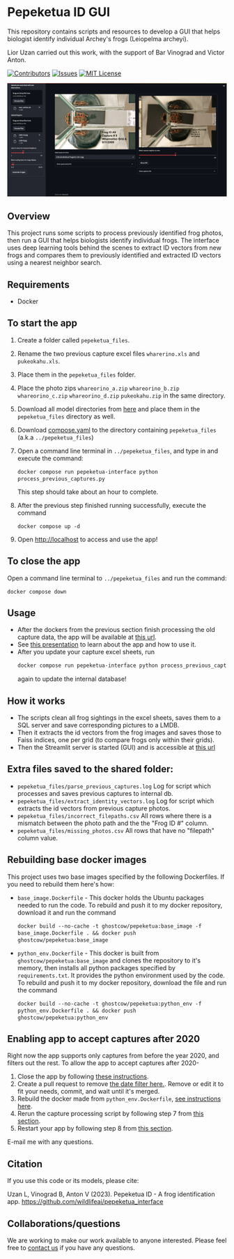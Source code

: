 # Pepeketua ID GUI

This repository contains scripts and resources to develop a GUI that helps biologist identify individual Archey's
frogs (Leiopelma archeyi).

Lior Uzan carried out this work, with the support of Bar Vinograd and Victor Anton.

<!-- PROJECT SHIELDS -->
<!--
*** I'm using markdown "reference style" links for readability.
*** Reference links are enclosed in brackets [ ] instead of parentheses ( ).
*** See the bottom of this document for the declaration of the reference variables
*** for contributors-url, forks-url, etc. This is an optional, concise syntax you may use.
*** https://www.markdownguide.org/basic-syntax/#reference-style-links
-->
[![Contributors][contributors-shield]][contributors-url]
[![Issues][issues-shield]][issues-url]
[![MIT License][license-shield]][license-url]

![App display screen](images/nn_display_screen.png "App display screen")

## Overview

This project runs some scripts to process previously identified frog photos, then run a GUI that helps biologists identify individual frogs. The interface uses deep learning tools behind the scenes to extract ID vectors from new frogs and compares them to previously identified and extracted ID vectors using a nearest neighbor search.

## Requirements

* Docker

## To start the app

1. Create a folder called `pepeketua_files`.
2. Rename the two previous capture excel files `wharerino.xls` and `pukeokahu.xls`.
3. Place them in the `pepeketua_files` folder.   
4. Place the photo zips `whareorino_a.zip` `whareorino_b.zip` `whareorino_c.zip` `whareorino_d.zip` `pukeokahu.zip` in 
   the same directory.
5. Download all model directories from 
   [here](https://drive.google.com/drive/folders/1_QeCXz151nE_tP-3MCPAq7y1NkbrGd5Q?usp=sharing) and place them in 
   the `pepeketua_files` directory as well.
6. Download [compose.yaml](https://github.com/wildlifeai/pepeketua_interface/blob/main/compose.yaml) to the directory 
   containing `pepeketua_files` (a.k.a `../pepeketua_files`)
7. Open a command line terminal in `../pepeketua_files`, and type in and execute the 
   command:  
   
   ```shell
   docker compose run pepeketua-interface python process_previous_captures.py
   ```  
   This step should take about an hour to complete.
8. After the previous step finished running successfully, execute the command  
   ```shell
   docker compose up -d
   ```
9. Open [http://localhost][pepeketua_interface_url] to access and use the app!

## To close the app
Open a command line terminal to `../pepeketua_files` and run the command:
```shell
docker compose down
```

## Usage

* After the dockers from the previous section finish processing the old capture data, the app will be available at 
[this url][pepeketua_interface_url].  
* See [this presentation](http://bit.ly/3SmUsj0) to learn about the app and how to use it.  
* After you update your capture excel sheets, run 
  ```bash
  docker compose run pepeketua-interface python process_previous_captures.py
  ``` 
  again to update the internal database!

## How it works

- The scripts clean all frog sightings in the excel sheets, saves them to a SQL server and save corresponding pictures
to a LMDB. 
- Then it extracts the id vectors from the frog images and saves those to Faiss indices, one per grid (to compare frogs only within their grids).
- Then the Streamlit server is started (GUI) and is accessible at [this url][pepeketua_interface_url]

## Extra files saved to the shared folder:

- `pepeketua_files/parse_previous_captures.log` Log for script which processes and saves previous captures to internal db.
- `pepeketua_files/extract_identity_vectors.log` Log for script which extracts the id vectors from previous capture photos.
- `pepeketua_files/incorrect_filepaths.csv` All rows where there is a mismatch between the photo path and the the "Frog ID #" column.
- `pepeketua_files/missing_photos.csv` All rows that have no "filepath" column value.

## Rebuilding base docker images
This project uses two base images specified by the following Dockerfiles. If you need to rebuild them here's how:
- `base_image.Dockerfile` - This docker holds the Ubuntu packages needed to run the code. To rebuild and push it to my docker repository, download it and run the command  
  ```shell
  docker build --no-cache -t ghostcow/pepeketua:base_image -f base_image.Dockerfile . && docker push ghostcow/pepeketua:base_image
  ``` 
- `python_env.Dockerfile` - This docker is built from `ghostcow/pepeketua:base_image` and clones the repository to it's memory, then installs all python packages specified by `requirements.txt`. It provides the python environment used by the code. To rebuild and push it to my docker repository, download the file and run the command  
  ```shell
  docker build --no-cache -t ghostcow/pepeketua:python_env -f python_env.Dockerfile . && docker push ghostcow/pepeketua:python_env
  ```
  
## Enabling app to accept captures after 2020 
Right now the app supports only captures from before the year 2020, and filters out the rest. To allow the app to accept captures after 2020-
1. Close the app by following [these instructions](#to-close-the-app).
2. Create a pull request to remove [the date filter here.](https://github.com/wildlifeai/pepeketua_interface/blob/main/previous_capture_processing/clean_save_old_capture_data.py#L443). Remove or edit it to fit your needs, commit, and wait until it's merged.
3. Rebuild the docker made from ```python_env.Dockerfile```, [see instructions here](#rebuilding-base-docker-images).
4. Rerun the capture processing script by following step 7 from [this section](#to-start-the-app).
5. Restart your app by following step 8 from [this section](#to-start-the-app).

E-mail me with any questions.

## Citation

If you use this code or its models, please cite:

Uzan L, Vinograd B, Anton V (2023). Pepeketua ID - A frog identification
app. https://github.com/wildlifeai/pepeketua_interface

## Collaborations/questions

We are working to make our work available to anyone interested. Please feel free to [contact us][contact_info] if you
have any questions.



<!-- MARKDOWN LINKS & IMAGES -->
<!-- https://www.markdownguide.org/basic-syntax/#reference-style-links -->

[contributors-shield]: https://img.shields.io/github/contributors/wildlifeai/pepeketua_interface.svg?style=for-the-badge

[contributors-url]: https://github.com/wildlifeai/pepeketua_interface/graphs/contributors

[forks-shield]: https://img.shields.io/github/forks/wildlifeai/pepeketua_interface.svg?style=for-the-badge

[forks-url]: https://github.com/wildlifeai/pepeketua_interface/network/members

[stars-shield]: https://img.shields.io/github/stars/wildlifeai/pepeketua_interface.svg?style=for-the-badge

[stars-url]: https://github.com/wildlifeai/pepeketua_interface/stargazers

[issues-shield]: https://img.shields.io/github/issues/wildlifeai/pepeketua_interface.svg?style=for-the-badge

[issues-url]: https://github.com/wildlifeai/pepeketua_interface/issues

[license-shield]: https://img.shields.io/github/license/wildlifeai/pepeketua_interface.svg?style=for-the-badge

[license-url]: https://github.com/wildlifeai/pepeketua_interface/blob/main/LICENSE

[contact_info]: contact@wildlife.ai

[pepeketua_interface_url]: http://localhost
